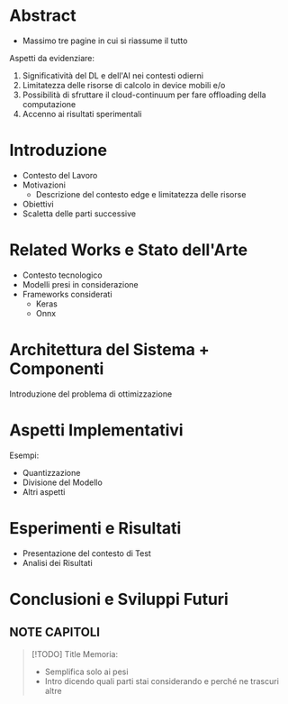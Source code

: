 
# Abstract
- Massimo tre pagine in cui si riassume il tutto

Aspetti da evidenziare:
1. Significatività del DL e dell'AI nei contesti odierni
2. Limitatezza delle risorse di calcolo in device mobili e/o
3. Possibilità di sfruttare il cloud-continuum per fare offloading della computazione
4. Accenno ai risultati sperimentali 

# Introduzione
- Contesto del Lavoro
- Motivazioni
	- Descrizione del contesto edge e limitatezza delle risorse
- Obiettivi
- Scaletta delle parti successive


# Related Works e Stato dell'Arte
- Contesto tecnologico
- Modelli presi in considerazione
- Frameworks considerati
	- Keras
	- Onnx

# Architettura del Sistema + Componenti
Introduzione del problema di ottimizzazione

# Aspetti Implementativi
Esempi:
- Quantizzazione
- Divisione del Modello
- Altri aspetti

# Esperimenti e Risultati
- Presentazione del contesto di Test
- Analisi dei Risultati

# Conclusioni e Sviluppi Futuri






## NOTE CAPITOLI

> [!TODO] Title
> Memoria:
> - Semplifica solo ai pesi
> - Intro dicendo quali parti stai considerando e perché ne trascuri altre